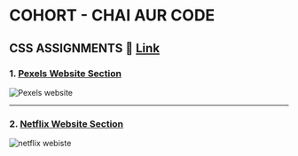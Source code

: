 # COHORT - CHAI AUR CODE

## CSS ASSIGNMENTS 🔗 [Link](https://abhisheksinghkirola.github.io/Cohort/css-assignments/)

### 1. [Pexels Website Section](https://abhisheksinghkirola.github.io/Cohort/css-assignments/pexels-section.html)

![Pexels website](https://github.com/user-attachments/assets/6a7d297f-569b-44de-aff3-f323f9691647)

---

### 2. [Netflix Website Section](https://abhisheksinghkirola.github.io/Cohort/css-assignments/netflix-section.html)

![netflix webiste](https://github.com/user-attachments/assets/facfb99e-b835-428b-9d3c-fb3bde1b3807)

